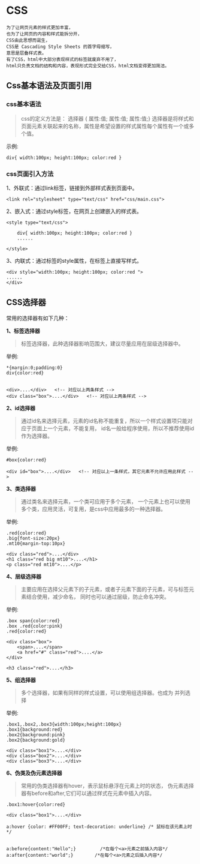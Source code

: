 # CSS
```angular2html
为了让网页元素的样式更加丰富，
也为了让网页的内容和样式能拆分开，
CSS由此思想而诞生，
CSS是 Cascading Style Sheets 的首字母缩写，
意思是层叠样式表。
有了CSS，html中大部分表现样式的标签就废弃不用了，
html只负责文档的结构和内容，表现形式完全交给CSS，html文档变得更加简洁。
```

## Css基本语法及页面引用

### css基本语法
> css的定义方法是：
> 选择器 { 属性:值; 属性:值; 属性:值;}
>选择器是将样式和页面元素关联起来的名称，属性是希望设置的样式属性每个属性有一个或多个值。

示例:
```angular2html
div{ width:100px; height:100px; color:red }
```

### css页面引入方法
1、外联式：通过link标签，链接到外部样式表到页面中。
```angular2html
<link rel="stylesheet" type="text/css" href="css/main.css">
```
2、嵌入式：通过style标签，在网页上创建嵌入的样式表。
```angular2html
<style type="text/css">

    div{ width:100px; height:100px; color:red }
    ......

</style>
```
3、内联式：通过标签的style属性，在标签上直接写样式。

```angular2html
<div style="width:100px; height:100px; color:red ">
......
</div>
```

## CSS选择器
常用的选择器有如下几种：

**1、标签选择器**

> 标签选择器，此种选择器影响范围大，建议尽量应用在层级选择器中。

举例:
```angular2html
*{margin:0;padding:0}
div{color:red}   


<div>....</div>   <!-- 对应以上两条样式 -->
<div class="box">....</div>   <!-- 对应以上两条样式 -->
```

**2、id选择器**
>通过id名来选择元素，元素的id名称不能重复，所以一个样式设置项只能对应于页面上一个元素，不能复用，
> id名一般给程序使用，所以不推荐使用id作为选择器。

举例:
```angular2html
#box{color:red} 

<div id="box">....</div>   <!-- 对应以上一条样式，其它元素不允许应用此样式 -->
```
**3、类选择器**

> 通过类名来选择元素，一个类可应用于多个元素，
> 一个元素上也可以使用多个类，应用灵活，可复用，是css中应用最多的一种选择器。

举例:
```angular2html
.red{color:red}
.big{font-size:20px}
.mt10{margin-top:10px} 

<div class="red">....</div>
<h1 class="red big mt10">....</h1>
<p class="red mt10">....</p>
```

**4、层级选择器**

> 主要应用在选择父元素下的子元素，或者子元素下面的子元素，可与标签元素结合使用，减少命名，
> 同时也可以通过层级，防止命名冲突。

举例:
```angular2html
.box span{color:red}
.box .red{color:pink}
.red{color:red}

<div class="box">
    <span>....</span>
    <a href="#" class="red">....</a>
</div>

<h3 class="red">....</h3>
```

**5、组选择器**

> 多个选择器，如果有同样的样式设置，可以使用组选择器。也成为 并列选择

举例:
```angular2html
.box1,.box2,.box3{width:100px;height:100px}
.box1{background:red}
.box2{background:pink}
.box2{background:gold}

<div class="box1">....</div>
<div class="box2">....</div>
<div class="box3">....</div>
```

**6、伪类及伪元素选择器**

> 常用的伪类选择器有hover，表示鼠标悬浮在元素上时的状态，
> 伪元素选择器有before和after,它们可以通过样式在元素中插入内容。

```angular2html
.box1:hover{color:red}

<div class="box1">....</div>

a:hover {color: #FF00FF; text-decoration: underline} /* 鼠标在该元素上时 */


a:before{content:"Hello";}         /*在每个<a>元素之前插入内容*/
a:after{content:"world";}        /*在每个<a>元素之后插入内容*/
```